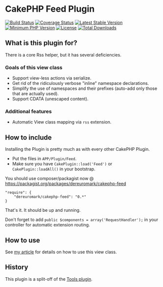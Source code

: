 # CakePHP Feed Plugin
[![Build Status](https://api.travis-ci.org/dereuromark/cakephp-feed.svg?branch=2.x)](https://travis-ci.org/dereuromark/cakephp-feed)
[![Coverage Status](https://coveralls.io/repos/dereuromark/cakephp-feed/badge.png?branch=2.x)](https://coveralls.io/r/dereuromark/cakephp-feed)
[![Latest Stable Version](https://poser.pugx.org/dereuromark/cakephp-feed/v/stable.png)](https://packagist.org/packages/dereuromark/cakephp-feed)
[![Minimum PHP Version](http://img.shields.io/badge/php-%3E%3D%205.4-8892BF.svg)](https://php.net/)
[![License](https://poser.pugx.org/dereuromark/cakephp-feed/license.png)](https://packagist.org/packages/dereuromark/cakephp-feed)
[![Total Downloads](https://poser.pugx.org/dereuromark/cakephp-feed/d/total.png)](https://packagist.org/packages/dereuromark/cakephp-feed)

## What is this plugin for?
There is a core Rss helper, but it has several deficiencies.

### Goals of this view class

- Support view-less actions via serialize.
- Get rid of the ridiculously verbose "inline" namespace declarations.
- Simplify the use of namespaces and their prefixes (auto-add only those that are actually used).
- Support CDATA (unescaped content).

### Additional features

- Automatic View class mapping via `rss` extension.

## How to include
Installing the Plugin is pretty much as with every other CakePHP Plugin.

* Put the files in `APP/Plugin/Feed`.
* Make sure you have `CakePlugin::load('Feed')` or `CakePlugin::loadAll()` in your bootstrap.

You should use composer/packagist now @ https://packagist.org/packages/dereuromark/cakephp-feed

```
"require": {
	"dereuromark/cakephp-feed": "0.*"
}
```

That's it. It should be up and running.

Don't forget to add `public $components = array('RequestHandler');` in your controller for automatic extension routing.

## How to use
See [my article](http://www.dereuromark.de/2013/10/03/rss-feeds-in-cakephp/) for details on how to use this view class.

## History
This plugin is a split-off of the [Tools plugin](https://github.com/dereuromark/cakephp-tools/tree/2.x).
